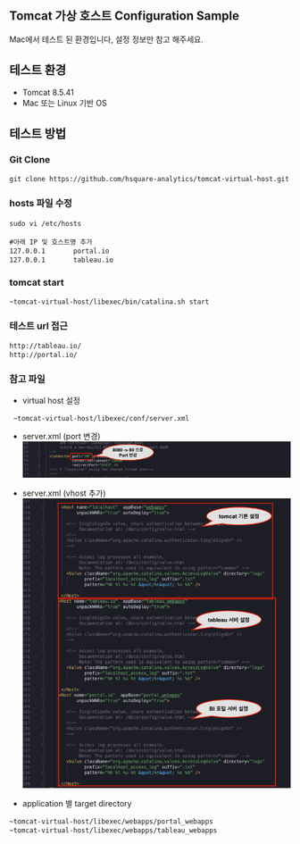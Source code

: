 ## Tomcat 가상 호스트 Configuration Sample
Mac에서 테스트 된 환경입니다, 설정 정보만 참고 해주세요.


## 테스트 환경
- Tomcat 8.5.41
-  Mac 또는 Linux 기반 OS 

## 테스트 방법
### Git Clone 
```
git clone https://github.com/hsquare-analytics/tomcat-virtual-host.git
```
### hosts 파일 수정
```
sudo vi /etc/hosts

#아래 IP 및 호스트명 추가  
127.0.0.1       portal.io
127.0.0.1       tableau.io
```
 
### tomcat start
```
~tomcat-virtual-host/libexec/bin/catalina.sh start
``` 

### 테스트 url 접근
```
http://tableau.io/
http://portal.io/
```
 
### 참고 파일
 - virtual host 설정
```
 ~tomcat-virtual-host/libexec/conf/server.xml
```
 - server.xml (port 변경)
<kbd><img src='port.png'></kbd><br />

 - server.xml (vhost 추가)
<kbd><img src='host.png'></kbd><br />

 - application 별 target directory
```
~tomcat-virtual-host/libexec/webapps/portal_webapps
~tomcat-virtual-host/libexec/webapps/tableau_webapps
```